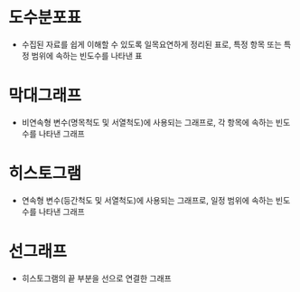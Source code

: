 # 도수분포표
- 수집된 자료를 쉽게 이해할 수 있도록 일목요연하게 정리된 표로, 특정 항목 또는 특정 범위에 속하는 빈도수를 나타낸 표 

# 막대그래프 
- 비연속형 변수(명목척도 및 서열척도)에 사용되는 그래프로, 각 항목에 속하는 빈도수를 나타낸 그래프 

# 히스토그램 
- 연속형 변수(등간척도 및 서열척도)에 사용되는 그래프로, 일정 범위에 속하는 빈도수를 나타낸 그래프 

# 선그래프
- 히스토그램의 끝 부분을 선으로 연결한 그래프 

